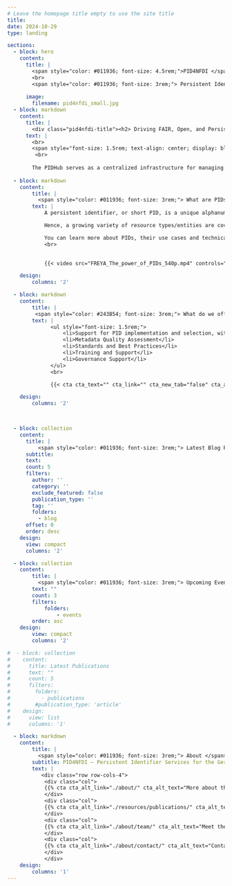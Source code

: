 ```yaml
---
# Leave the homepage title empty to use the site title
title:
date: 2024-10-29
type: landing

sections:
  - block: hero
    content:
      title: |
        <span style="color: #011936; font-size: 4.5rem;">PID4NFDI </span>
        <br> 
        <span style="color: #011936; font-size: 3rem;"> Persistent Identifier Services for NFDI</span>
       
      image:
        filename: pid4nfdi_small.jpg
  - block: markdown
    content:
      title: | 
        <div class="pid4nfdi-title"><h2> Driving FAIR, Open, and Persistent Research Practices with PIDHub.</h2></div>
      text: |
        <br> 
        <span style="font-size: 1.5rem; text-align: center; display: block;"> The PIDHub serves as a centralized infrastructure for managing persistent identifiers (PIDs) within Germany’s National Research Data Infrastructure (NFDI). </span>
         <br> 
         
        The PIDHub serves as a centralized infrastructure for managing persistent identifiers (PIDs) within Germany’s National Research Data Infrastructure (NFDI). Developed under PID4NFDI, PIDHub aims to standardize PID usage, enhance governance, and support interoperability across NFDI consortia. By integrating various PID providers and consolidating metadata practices, it addresses challenges in infrastructure consistency, policy development, and long-term PID management. Through collaborative frameworks, it assists both mature and developing institutions in effectively implementing FAIR (Findable, Accessible, Interoperable, and Reusable) data principles, fostering a unified research data ecosystem.
  
  - block: markdown
    content:
        title: |
          <span style="color: #011936; font-size: 3rem;"> What are PIDs?  </span>
        text: |
            A persistent identifier, or short PID, is a unique alphanumeric code that makes it possible to uniquely and sustainably reference objects, persons and organizations. Importantly, a PID is linked to descriptive information (metadata) about the resource, thereby providing context information. The use of PIDs is growing steadily and is being extended to more and more areas of research, for example through the development of PIDs for samples, data management plans or research projects.

            Hence, a growing variety of resource types/entities are covered by PIDs. Among them are: research data, instruments, cultural objects, data management plans, organisations, projects, persons, physical objects (samples), publication services and repositories, research information systems, research tools (such as electronic lab notebooks), scientific events, software, text publications. The use of PIDs is an essential component for the implementation of the [FAIR principles](https://www.go-fair.org/fair-principles/) that promote the findability, accessibility, interoperability and re-usability of research data. The mandatory and standardized metadata associated with PIDs make research data findable, accessible and citable.

            You can learn more about PIDs, their use cases and technical implementation at our partners [PID Network Germany](https://www.pid-network.de/en/) and the [PID Competence Center of TIB](https://projects.tib.eu/pid-service/en/persistent-identifiers/persistent-identifiers-pids/). Or watch this introductory video [_The power of PIDs_](https://doi.org/10.5281/zenodo.3977942) by the [FREYA project](https://www.project-freya.eu/):
            <br>

        
            {{< video src="FREYA_The_power_of_PIDs_540p.mp4" controls="yes" poster="FREYA_The_power_of_PIDs_preview.png">}}

    design:
        columns: '2'

  - block: markdown
    content:
        title: |
         <span style="color: #243B54; font-size: 3rem;"> What do we offer? </span>
        text: |
              <ul style="font-size: 1.5rem;">
                  <li>Support for PID implementation and selection, with information on best practices, standards, and training for the NFDI.</li>
                  <li>Metadata Quality Assessment</li>
                  <li>Standards and Best Practices</li>
                  <li>Training and Support</li>
                  <li>Governance Support</li>
              </ul>
              <br> 

              {{< cta cta_text="" cta_link="" cta_new_tab="false" cta_alt_text="And more" cta_alt_link="./services/metadata-support-assessment" cta_alt_new_tab="false" >}}

    design:
        columns: '2'

 

  - block: collection
    content:
      title: |
          <span style="color: #011936; font-size: 3rem;"> Latest Blog Posts </span>
      subtitle:
      text:
      count: 5
      filters:
        author: ''
        category: ''
        exclude_featured: false
        publication_type: ''
        tag: ''
        folders:
          - blog
      offset: 0
      order: desc
    design:
      view: compact
      columns: '2'

  - block: collection
    content:
        title: |
          <span style="color: #011936; font-size: 3rem;"> Upcoming Events </span>
        text: ""
        count: 3
        filters:
            folders:
                - events
        order: asc
    design:
        view: compact
        columns: '2'

#  - block: collection
#    content:
#      title: Latest Publications
#      text: ""
#      count: 5
#      filters:
#        folders:
#          - publications
#        #publication_type: 'article'
#    design:
#      view: list
#      columns: '1'

  - block: markdown
    content:
        title: |
          <span style="color: #011936; font-size: 3rem;"> About </span>
        subtitle: PID4NFDI – Persistent Identifier Services for the German National Research Data Infrastructure
        text: |
           <div class="row row-cols-4">
            <div class="col">
            {{% cta cta_alt_link="./about/" cta_alt_text="More about the project" %}}
            </div>
            <div class="col">
            {{% cta cta_alt_link="./resources/publications/" cta_alt_text="Latest publications" %}}
            </div>
            <div class="col">
            {{% cta cta_alt_link="./about/team/" cta_alt_text="Meet the team" %}}
            </div>
            <div class="col">
            {{% cta cta_alt_link="./about/contact/" cta_alt_text="Contact us" %}}
            </div>
            </div>
    design:
        columns: '1'
---
```

